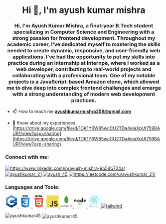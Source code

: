 <h1 align="center">Hi 👋, I'm ayush kumar mishra</h1>
<h3 align="center">Hi, I'm Ayush Kumar Mishra, a final-year B.Tech student specializing in Computer Science and Engineering with a strong passion for frontend development. Throughout my academic career, I've dedicated myself to mastering the skills needed to create dynamic, responsive, and user-friendly web applications. I've had the opportunity to put my skills into practice during an internship at Internpe, where I worked as a web developer, contributing to real-world projects and collaborating with a professional team. One of my notable projects is a JavaScript-based Amazon clone, which allowed me to dive deep into complex frontend challenges and emerge with a strong understanding of modern web development practices.</h3>

- 📫 How to reach me **ayushkumarmishra259@gmail.com**

- 📄 Know about my experiences [https://drive.google.com/file/d/1OK1Y6W85wcCU2TDa4eiaXpUt759BAUR1/view?usp=sharing](https://drive.google.com/file/d/1OK1Y6W85wcCU2TDa4eiaXpUt759BAUR1/view?usp=sharing)

<h3 align="left">Connect with me:</h3>
<p align="left">
<a href="https://linkedin.com/in/https://www.linkedin.com/in/ayush-mishra-9b54b724a/" target="blank"><img align="center" src="https://raw.githubusercontent.com/rahuldkjain/github-profile-readme-generator/master/src/images/icons/Social/linked-in-alt.svg" alt="https://www.linkedin.com/in/ayush-mishra-9b54b724a/" height="30" width="40" /></a>
<a href="https://www.codechef.com/users/ayushkumar_21" target="blank"><img align="center" src="https://cdn.jsdelivr.net/npm/simple-icons@3.1.0/icons/codechef.svg" alt="ayushkumar_21" height="30" width="40" /></a>
<a href="https://codeforces.com/profile/ayush_45" target="blank"><img align="center" src="https://raw.githubusercontent.com/rahuldkjain/github-profile-readme-generator/master/src/images/icons/Social/codeforces.svg" alt="ayush_45" height="30" width="40" /></a>
<a href="https://www.leetcode.com/https://leetcode.com/u/ayushkumar_21/" target="blank"><img align="center" src="https://raw.githubusercontent.com/rahuldkjain/github-profile-readme-generator/master/src/images/icons/Social/leet-code.svg" alt="https://leetcode.com/u/ayushkumar_21/" height="30" width="40" /></a>
</p>

<h3 align="left">Languages and Tools:</h3>
<p align="left"> <a href="https://www.w3schools.com/cpp/" target="_blank" rel="noreferrer"> <img src="https://raw.githubusercontent.com/devicons/devicon/master/icons/cplusplus/cplusplus-original.svg" alt="cplusplus" width="40" height="40"/> </a> <a href="https://www.w3schools.com/css/" target="_blank" rel="noreferrer"> <img src="https://raw.githubusercontent.com/devicons/devicon/master/icons/css3/css3-original-wordmark.svg" alt="css3" width="40" height="40"/> </a> <a href="https://www.w3.org/html/" target="_blank" rel="noreferrer"> <img src="https://raw.githubusercontent.com/devicons/devicon/master/icons/html5/html5-original-wordmark.svg" alt="html5" width="40" height="40"/> </a> <a href="https://developer.mozilla.org/en-US/docs/Web/JavaScript" target="_blank" rel="noreferrer"> <img src="https://raw.githubusercontent.com/devicons/devicon/master/icons/javascript/javascript-original.svg" alt="javascript" width="40" height="40"/> </a> <a href="https://www.mongodb.com/" target="_blank" rel="noreferrer"> <img src="https://raw.githubusercontent.com/devicons/devicon/master/icons/mongodb/mongodb-original-wordmark.svg" alt="mongodb" width="40" height="40"/> </a> <a href="https://nodejs.org" target="_blank" rel="noreferrer"> <img src="https://raw.githubusercontent.com/devicons/devicon/master/icons/nodejs/nodejs-original-wordmark.svg" alt="nodejs" width="40" height="40"/> </a> <a href="https://reactjs.org/" target="_blank" rel="noreferrer"> <img src="https://raw.githubusercontent.com/devicons/devicon/master/icons/react/react-original-wordmark.svg" alt="react" width="40" height="40"/> </a> <a href="https://tailwindcss.com/" target="_blank" rel="noreferrer"> <img src="https://www.vectorlogo.zone/logos/tailwindcss/tailwindcss-icon.svg" alt="tailwind" width="40" height="40"/> </a> </p>

<p><img align="left" src="https://github-readme-stats.vercel.app/api/top-langs?username=ayushkumar45&show_icons=true&locale=en&layout=compact" alt="ayushkumar45" /></p>

<p>&nbsp;<img align="center" src="https://github-readme-stats.vercel.app/api?username=ayushkumar45&show_icons=true&locale=en" alt="ayushkumar45" /></p>
